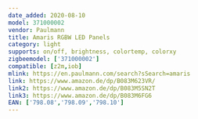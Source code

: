 ```yaml
---
date_added: 2020-08-10
model: 371000002
vendor: Paulmann
title: Amaris RGBW LED Panels
category: light
supports: on/off, brightness, colortemp, colorxy
zigbeemodel: ['371000002']
compatible: [z2m,iob]
mlink: https://en.paulmann.com/search?sSearch=amaris
link: https://www.amazon.de/dp/B083M623VR/
link2: https://www.amazon.de/dp/B083M5SN2T
link3: https://www.amazon.de/dp/B083M6FG6
EAN: ['798.08','798.09','798.10']
---
```


